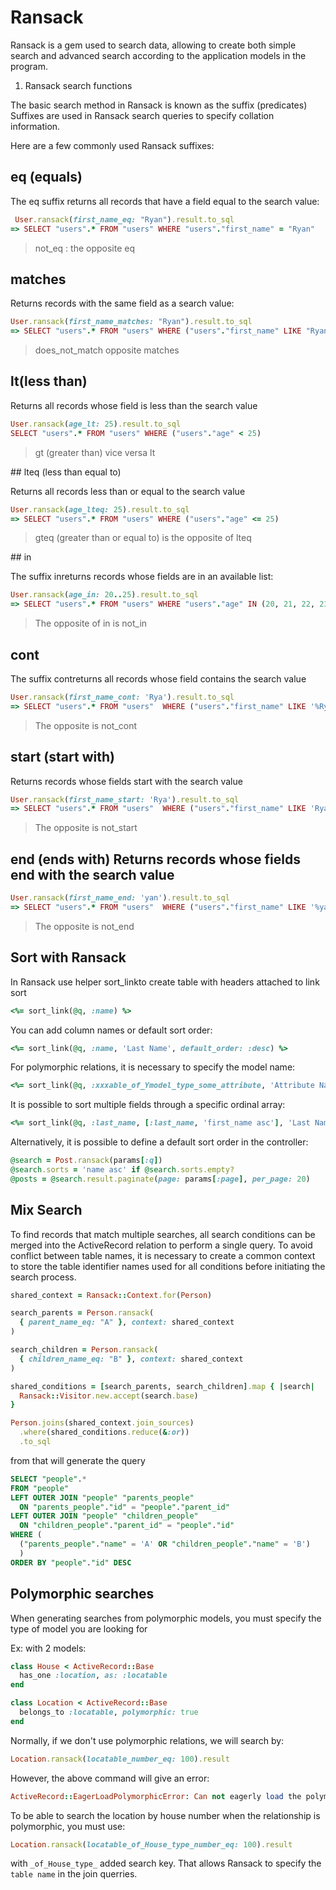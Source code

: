 # Ransack

Ransack is a gem used to search data, allowing to create both simple search and advanced search according to the application models in the program.

1. Ransack search functions

The basic search method in Ransack is known as the suffix (predicates) Suffixes are used in Ransack search queries to specify collation information.

Here are a few commonly used Ransack suffixes:

## eq (equals)

The eq suffix returns all records that have a field equal to the search value:

```ruby
 User.ransack(first_name_eq: "Ryan").result.to_sql
=> SELECT "users".* FROM "users" WHERE "users"."first_name" = "Ryan"
```

> not_eq : the opposite eq



## matches

Returns records with the same field as a search value:

```ruby
User.ransack(first_name_matches: "Ryan").result.to_sql
=> SELECT "users".* FROM "users" WHERE ("users"."first_name" LIKE "Ryan")
```

> does_not_match opposite matches



## lt(less than)

Returns all records whose field is less than the search value

```ruby
User.ransack(age_lt: 25).result.to_sql
SELECT "users".* FROM "users" WHERE ("users"."age" < 25)
```

> gt (greater than) vice versa lt



## lteq (less than equal to)

Returns all records less than or equal to the search value

```ruby
User.ransack(age_lteq: 25).result.to_sql
=> SELECT "users".* FROM "users" WHERE ("users"."age" <= 25)
```

> gteq (greater than or equal to) is the opposite of lteq



## in

The suffix inreturns records whose fields are in an available list:

```ruby
User.ransack(age_in: 20..25).result.to_sql
=> SELECT "users".* FROM "users" WHERE "users"."age" IN (20, 21, 22, 23, 24, 25)
```

> The opposite of in is not_in



## cont

The suffix contreturns all records whose field contains the search value

```ruby
User.ransack(first_name_cont: 'Rya').result.to_sql
=> SELECT "users".* FROM "users"  WHERE ("users"."first_name" LIKE '%Rya%')
```

> The opposite is not_cont



## start (start with)

Returns records whose fields start with the search value

```ruby
User.ransack(first_name_start: 'Rya').result.to_sql
=> SELECT "users".* FROM "users"  WHERE ("users"."first_name" LIKE 'Rya%')
```

> The opposite is not_start



## end (ends with) Returns records whose fields end with the search value

```ruby
User.ransack(first_name_end: 'yan').result.to_sql
=> SELECT "users".* FROM "users"  WHERE ("users"."first_name" LIKE '%yan')
```

> The opposite is not_end



## Sort with Ransack

In Ransack use helper sort_linkto create table with headers attached to link sort

```ruby
<%= sort_link(@q, :name) %>
```

You can add column names or default sort order:

```ruby
<%= sort_link(@q, :name, 'Last Name', default_order: :desc) %>
```

For polymorphic relations, it is necessary to specify the model name:

```ruby
<%= sort_link(@q, :xxxable_of_Ymodel_type_some_attribute, 'Attribute Name') %>
```

It is possible to sort multiple fields through a specific ordinal array:

```ruby
<%= sort_link(@q, :last_name, [:last_name, 'first_name asc'], 'Last Name') %>
```

Alternatively, it is possible to define a default sort order in the controller:

```ruby
@search = Post.ransack(params[:q])
@search.sorts = 'name asc' if @search.sorts.empty?
@posts = @search.result.paginate(page: params[:page], per_page: 20)
```



## Mix Search

To find records that match multiple searches, all search conditions can be merged into the ActiveRecord relation to perform a single query. To avoid conflict between table names, it is necessary to create a common context to store the table identifier names used for all conditions before initiating the search process.

```ruby
shared_context = Ransack::Context.for(Person)

search_parents = Person.ransack(
  { parent_name_eq: "A" }, context: shared_context
)

search_children = Person.ransack(
  { children_name_eq: "B" }, context: shared_context
)

shared_conditions = [search_parents, search_children].map { |search|
  Ransack::Visitor.new.accept(search.base)
}

Person.joins(shared_context.join_sources)
  .where(shared_conditions.reduce(&:or))
  .to_sql
```

from that will generate the query

```sql
SELECT "people".*
FROM "people"
LEFT OUTER JOIN "people" "parents_people"
  ON "parents_people"."id" = "people"."parent_id"
LEFT OUTER JOIN "people" "children_people"
  ON "children_people"."parent_id" = "people"."id"
WHERE (
  ("parents_people"."name" = 'A' OR "children_people"."name" = 'B')
  )
ORDER BY "people"."id" DESC
```



## Polymorphic searches

When generating searches from polymorphic models, you must specify the type of model you are looking for

Ex: with 2 models:

```ruby
class House < ActiveRecord::Base
  has_one :location, as: :locatable
end

class Location < ActiveRecord::Base
  belongs_to :locatable, polymorphic: true
end
```

Normally, if we don't use polymorphic relations, we will search by:

```ruby
Location.ransack(locatable_number_eq: 100).result
```

However, the above command will give an error:

```ruby
ActiveRecord::EagerLoadPolymorphicError: Can not eagerly load the polymorphic association :locatable
```

To be able to search the location by house number when the relationship is polymorphic, you must use:

```ruby
Location.ransack(locatable_of_House_type_number_eq: 100).result
```

with `_of_House_type_` added search key. That allows Ransack to specify the `table name` in the join querries.
